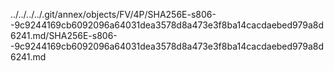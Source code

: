 ../../../../.git/annex/objects/FV/4P/SHA256E-s806--9c9244169cb6092096a64031dea3578d8a473e3f8ba14cacdaebed979a8d6241.md/SHA256E-s806--9c9244169cb6092096a64031dea3578d8a473e3f8ba14cacdaebed979a8d6241.md